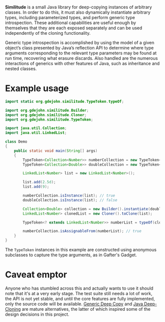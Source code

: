 **Similitude** is a small Java library for deep-copying instances of arbitrary classes. In order to do this, it must also dynamically instantiate arbitrary types, including parameterized types, and perform generic type introspection. These additional capabilities are useful enough by themselves that they are each exposed separately and can be used independently of the cloning functionality.

Generic type introspection is accomplished by using the model of a given object’s class presented by Java’s reflection API to determine where type arguments corresponding to the relevant type parameters may be found at run time, recovering what erasure discards. Also handled are the numerous interactions of generics with other features of Java, such as inheritance and nested classes.

# Example usage
```java
import static org.gdejohn.similitude.TypeToken.typeOf;

import org.gdejohn.similitude.Builder;
import org.gdejohn.similitude.Cloner;
import org.gdejohn.similitude.TypeToken;

import java.util.Collection;
import java.util.LinkedList;

class Demo
{
    public static void main(String[] args)
    {
        TypeToken<Collection<Number>> numberCollection = new TypeToken<Collection<Number>>(){};
        TypeToken<Collection<Double>> doubleCollection = new TypeToken<Collection<Double>>(){};

        LinkedList<Number> list = new LinkedList<Number>();

        list.add(2.5d);
        list.add(9);

        numberCollection.isInstance(list); // true
        doubleCollection.isInstance(list); // false

        Collection<Double> collection = new Builder().instantiate(doubleCollection);
        LinkedList<Number> clonedList = new Cloner().toClone(list);

        TypeToken<? extends LinkedList<Number>> numberList = typeOf(clonedList);

        numberCollection.isAssignableFrom(numberList); // true
    }
}
```
The `TypeToken` instances in this example are constructed using anonymous subclasses to capture the type arguments, as in Gafter's Gadget.

# Caveat emptor
Anyone who has stumbled across this and actually wants to use it should note that it's at a very early stage. The test suite still needs a lot of work, the API is not yet stable, and until the core features are fully implemented, only the source code will be available. [Generic Deep Copy](http://www.genericdeepcopy.com/) and [Java Deep-Cloning](http://code.google.com/p/cloning/) are mature alternatives, the latter of which inspired some of the design decisions in this project.
